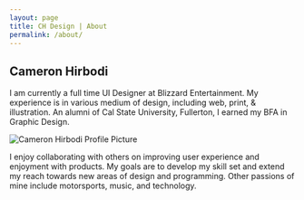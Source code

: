 ```yaml
---
layout: page
title: CH Design | About
permalink: /about/
---
```


<h2>Cameron Hirbodi</h2>

I am currently a full time UI Designer at Blizzard Entertainment. My experience is in various medium of design, including web, print, & illustration. An alumni of Cal State University, Fullerton, I earned my BFA in Graphic Design.

<img src="{{ site.baseurl }}/images/cam.jpg" alt="Cameron Hirbodi Profile Picture"/>

I enjoy collaborating with others on improving user experience and enjoyment with products. My goals are to develop my skill set and extend my reach towards new areas of design and programming. Other passions of mine include motorsports, music, and technology.